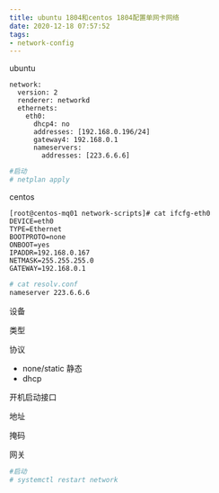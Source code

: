```yaml
---
title: ubuntu 1804和centos 1804配置单网卡网络
date: 2020-12-18 07:57:52
tags: 
- network-config
---
```




ubuntu

```
network:
  version: 2
  renderer: networkd
  ethernets:
    eth0:
      dhcp4: no
      addresses: [192.168.0.196/24]
      gateway4: 192.168.0.1
      nameservers:
        addresses: [223.6.6.6]
```

```bash
#启动
# netplan apply
```



centos

```
[root@centos-mq01 network-scripts]# cat ifcfg-eth0 
DEVICE=eth0
TYPE=Ethernet
BOOTPROTO=none
ONBOOT=yes
IPADDR=192.168.0.167
NETMASK=255.255.255.0
GATEWAY=192.168.0.1
```

```bash
# cat resolv.conf
nameserver 223.6.6.6
```

设备

类型

协议

- none/static 静态
- dhcp 

开机启动接口

地址

掩码

网关

```bash
#启动
# systemctl restart network
```

